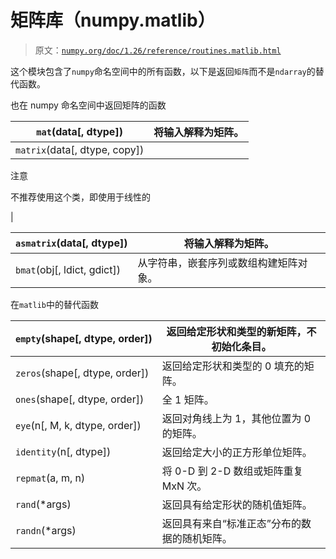 # 矩阵库（numpy.matlib）

> 原文：[`numpy.org/doc/1.26/reference/routines.matlib.html`](https://numpy.org/doc/1.26/reference/routines.matlib.html)

这个模块包含了`numpy`命名空间中的所有函数，以下是返回`矩阵`而不是`ndarray`的替代函数。

也在 numpy 命名空间中返回矩阵的函数

| `mat`(data[, dtype]) | 将输入解释为矩阵。 |
| --- | --- |
| `matrix`(data[, dtype, copy]) |

注意

不推荐使用这个类，即使用于线性的

|

| `asmatrix`(data[, dtype]) | 将输入解释为矩阵。 |
| --- | --- |
| `bmat`(obj[, ldict, gdict]) | 从字符串，嵌套序列或数组构建矩阵对象。 |

在`matlib`中的替代函数

| `empty`(shape[, dtype, order]) | 返回给定形状和类型的新矩阵，不初始化条目。 |
| --- | --- |
| `zeros`(shape[, dtype, order]) | 返回给定形状和类型的 0 填充的矩阵。 |
| `ones`(shape[, dtype, order]) | 全 1 矩阵。 |
| `eye`(n[, M, k, dtype, order]) | 返回对角线上为 1，其他位置为 0 的矩阵。 |
| `identity`(n[, dtype]) | 返回给定大小的正方形单位矩阵。 |
| `repmat`(a, m, n) | 将 0-D 到 2-D 数组或矩阵重复 MxN 次。 |
| `rand`(*args) | 返回具有给定形状的随机值矩阵。 |
| `randn`(*args) | 返回具有来自“标准正态”分布的数据的随机矩阵。 |
